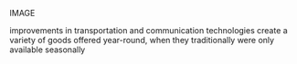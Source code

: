

IMAGE

improvements in transportation and communication technologies create a variety of goods offered year-round, when they traditionally were only available seasonally

